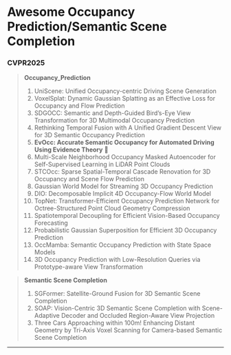 # Awesome Occupancy Prediction/Semantic Scene Completion



### CVPR2025
> **Occupancy_Prediction**
> 1. UniScene: Unified Occupancy-centric Driving Scene Generation
> 2. VoxelSplat: Dynamic Gaussian Splatting as an Effective Loss for Occupancy and Flow Prediction
> 3. SDGOCC: Semantic and Depth-Guided Bird’s-Eye View Transformation for 3D Multimodal Occupancy Prediction
> 4. Rethinking Temporal Fusion with A Unified Gradient Descent View for 3D Semantic Occupancy Prediction
> 5. **EvOcc: Accurate Semantic Occupancy for Automated Driving Using Evidence Theory** 🌹
> 6. Multi-Scale Neighborhood Occupancy Masked Autoencoder for Self-Supervised Learning in LiDAR Point Clouds
> 7. STCOcc: Sparse Spatial-Temporal Cascade Renovation for 3D Occupancy and Scene Flow Prediction
> 8. Gaussian World Model for Streaming 3D Occupancy Prediction
> 9. DIO: Decomposable Implicit 4D Occupancy-Flow World Model
> 10. TopNet: Transformer-Efficient Occupancy Prediction Network for Octree-Structured Point Cloud Geometry Compression
> 11. Spatiotemporal Decoupling for Efficient Vision-Based Occupancy Forecasting
> 12. Probabilistic Gaussian Superposition for Efficient 3D Occupancy Prediction
> 13. OccMamba: Semantic Occupancy Prediction with State Space Models
> 14. 3D Occupancy Prediction with Low-Resolution Queries via Prototype-aware View Transformation

> **Semantic Scene Completion**
> 1. SGFormer: Satellite-Ground Fusion for 3D Semantic Scene Completion
> 2. SOAP: Vision-Centric 3D Semantic Scene Completion with Scene-Adaptive Decoder and Occluded Region-Aware View Projection
> 3. Three Cars Approaching within 100m! Enhancing Distant Geometry by Tri-Axis Voxel Scanning for Camera-based Semantic Scene Completion
***
